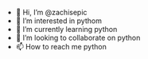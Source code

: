 - 👋 Hi, I’m @zachisepic
- 👀 I’m interested in pythom
- 🌱 I’m currently learning python
- 💞️ I’m looking to collaborate on python
- 📫 How to reach me python

<!---
zachisepic/zachisepic is a ✨ special ✨ repository because its `README.md` (this file) appears on your GitHub profile.
You can click the Preview link to take a look at your changes.
--->
